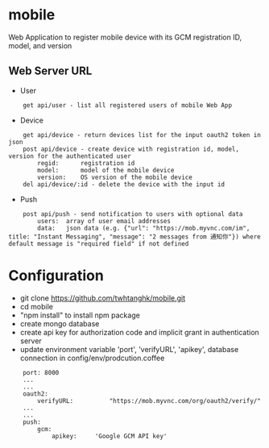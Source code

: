 mobile
======

Web Application to register mobile device with its GCM registration ID, model, and version

Web Server URL 
--------------
*	User
```
	get api/user - list all registered users of mobile Web App 
```

*   Device

```
    get api/device - return devices list for the input oauth2 token in json
    post api/device - create device with registration id, model, version for the authenticated user
    	regid:		registration id
    	model:		model of the mobile device
    	version:	OS version of the mobile device
    del	api/device/:id - delete the device with the input id 
```

*	Push
```
	post api/push - send notification to users with optional data
		users:	array of user email addresses
		data:	json data (e.g. {"url": "https://mob.myvnc.com/im", title: "Instant Messaging", "message": "2 messages from 通知你"}) where default message is "required field" if not defined
```

Configuration
=============

*   git clone https://github.com/twhtanghk/mobile.git
*   cd mobile
*   "npm install" to install npm package
*	create mongo database
*	create api key for authorization code and implicit grant in authentication server
*	update environment variable 'port', 'verifyURL', 'apikey', database connection in config/env/prodcution.coffee
    
```
    port: 8000
    ...
    ...
    oauth2:
		verifyURL:			"https://mob.myvnc.com/org/oauth2/verify/"
	...
	...
	push:
		gcm:
			apikey:		'Google GCM API key'
```